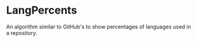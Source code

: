# LangPercents
An algorithm similar to GitHub's to show percentages of languages used in a repository.

